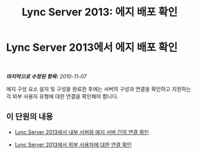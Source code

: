 ﻿---
title: 'Lync Server 2013: 에지 배포 확인'
TOCTitle: 에지 배포 확인
ms:assetid: 05ac3530-8756-4c77-8b3b-9d0027029dce
ms:mtpsurl: https://technet.microsoft.com/ko-kr/library/Gg398108(v=OCS.15)
ms:contentKeyID: 49302678
ms.date: 08/10/2015
mtps_version: v=OCS.15
ms.translationtype: HT
---

# Lync Server 2013에서 에지 배포 확인

 

_**마지막으로 수정된 항목:** 2010-11-07_

에지 구성 요소 설치 및 구성을 완료한 후에는 서버의 구성과 연결을 확인하고 지원하는 각 외부 사용자 유형에 대한 연결을 확인해야 합니다.

## 이 단원의 내용

  - [Lync Server 2013에서 내부 서버와 에지 서버 간의 연결 확인](lync-server-2013-verify-connectivity-between-internal-servers-and-edge-servers.md)

  - [Lync Server 2013에서 외부 사용자에 대한 연결 확인](lync-server-2013-verify-connectivity-for-external-users.md)

